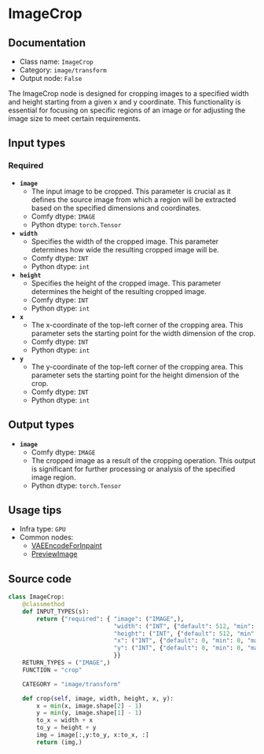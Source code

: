# ImageCrop
## Documentation
- Class name: `ImageCrop`
- Category: `image/transform`
- Output node: `False`

The ImageCrop node is designed for cropping images to a specified width and height starting from a given x and y coordinate. This functionality is essential for focusing on specific regions of an image or for adjusting the image size to meet certain requirements.
## Input types
### Required
- **`image`**
    - The input image to be cropped. This parameter is crucial as it defines the source image from which a region will be extracted based on the specified dimensions and coordinates.
    - Comfy dtype: `IMAGE`
    - Python dtype: `torch.Tensor`
- **`width`**
    - Specifies the width of the cropped image. This parameter determines how wide the resulting cropped image will be.
    - Comfy dtype: `INT`
    - Python dtype: `int`
- **`height`**
    - Specifies the height of the cropped image. This parameter determines the height of the resulting cropped image.
    - Comfy dtype: `INT`
    - Python dtype: `int`
- **`x`**
    - The x-coordinate of the top-left corner of the cropping area. This parameter sets the starting point for the width dimension of the crop.
    - Comfy dtype: `INT`
    - Python dtype: `int`
- **`y`**
    - The y-coordinate of the top-left corner of the cropping area. This parameter sets the starting point for the height dimension of the crop.
    - Comfy dtype: `INT`
    - Python dtype: `int`
## Output types
- **`image`**
    - Comfy dtype: `IMAGE`
    - The cropped image as a result of the cropping operation. This output is significant for further processing or analysis of the specified image region.
    - Python dtype: `torch.Tensor`
## Usage tips
- Infra type: `GPU`
- Common nodes:
    - [VAEEncodeForInpaint](../../Comfy/Nodes/VAEEncodeForInpaint.md)
    - [PreviewImage](../../Comfy/Nodes/PreviewImage.md)



## Source code
```python
class ImageCrop:
    @classmethod
    def INPUT_TYPES(s):
        return {"required": { "image": ("IMAGE",),
                              "width": ("INT", {"default": 512, "min": 1, "max": MAX_RESOLUTION, "step": 1}),
                              "height": ("INT", {"default": 512, "min": 1, "max": MAX_RESOLUTION, "step": 1}),
                              "x": ("INT", {"default": 0, "min": 0, "max": MAX_RESOLUTION, "step": 1}),
                              "y": ("INT", {"default": 0, "min": 0, "max": MAX_RESOLUTION, "step": 1}),
                              }}
    RETURN_TYPES = ("IMAGE",)
    FUNCTION = "crop"

    CATEGORY = "image/transform"

    def crop(self, image, width, height, x, y):
        x = min(x, image.shape[2] - 1)
        y = min(y, image.shape[1] - 1)
        to_x = width + x
        to_y = height + y
        img = image[:,y:to_y, x:to_x, :]
        return (img,)

```
